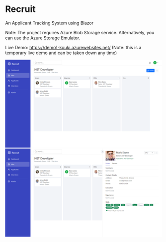 # Recruit
An Applicant Tracking System using Blazor

Note: The project requires Azure Blob Storage service. Alternatively, you can use the Azure Storage Emulator.

Live Demo: https://demo1-kouki.azurewebsites.net/ (Note: this is a temporary live demo and can be taken down any time)

![](https://raw.githubusercontent.com/AKouki/Recruit/main/src/Recruit/Client/wwwroot/images/screenshot1.png)
![](https://raw.githubusercontent.com/AKouki/Recruit/main/src/Recruit/Client/wwwroot/images/screenshot2.png)
